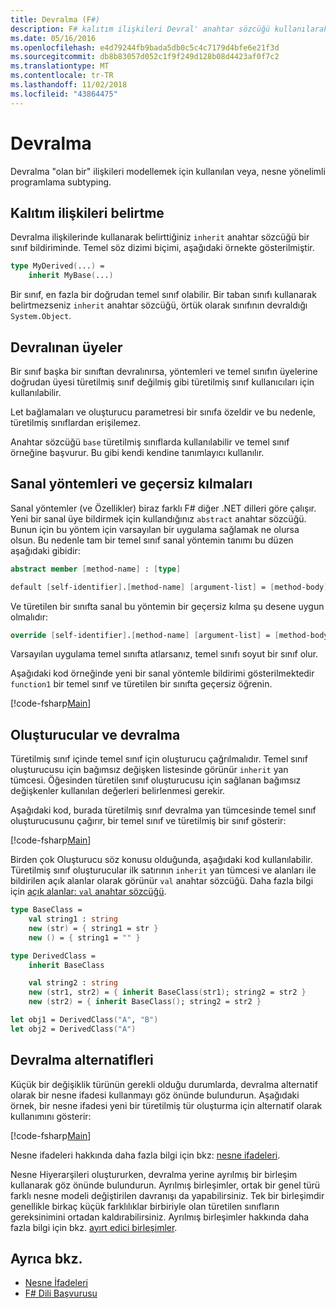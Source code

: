 ```yaml
---
title: Devralma (F#)
description: F# kalıtım ilişkileri Devral' anahtar sözcüğü kullanılarak belirleme konusunda bilgi edinin.
ms.date: 05/16/2016
ms.openlocfilehash: e4d79244fb9bada5db0c5c4c7179d4bfe6e21f3d
ms.sourcegitcommit: db8b83057d052c1f9f249d128b08d4423af0f7c2
ms.translationtype: MT
ms.contentlocale: tr-TR
ms.lasthandoff: 11/02/2018
ms.locfileid: "43864475"
---
```

# <a name="inheritance"></a>Devralma

Devralma "olan bir" ilişkileri modellemek için kullanılan veya, nesne yönelimli programlama subtyping.

## <a name="specifying-inheritance-relationships"></a>Kalıtım ilişkileri belirtme

Devralma ilişkilerinde kullanarak belirttiğiniz `inherit` anahtar sözcüğü bir sınıf bildiriminde. Temel söz dizimi biçimi, aşağıdaki örnekte gösterilmiştir.

```fsharp
type MyDerived(...) =
    inherit MyBase(...)
```

Bir sınıf, en fazla bir doğrudan temel sınıf olabilir. Bir taban sınıfı kullanarak belirtmezseniz `inherit` anahtar sözcüğü, örtük olarak sınıfının devraldığı `System.Object`.

## <a name="inherited-members"></a>Devralınan üyeler

Bir sınıf başka bir sınıftan devralınırsa, yöntemleri ve temel sınıfın üyelerine doğrudan üyesi türetilmiş sınıf değilmiş gibi türetilmiş sınıf kullanıcıları için kullanılabilir.

Let bağlamaları ve oluşturucu parametresi bir sınıfa özeldir ve bu nedenle, türetilmiş sınıflardan erişilemez.

Anahtar sözcüğü `base` türetilmiş sınıflarda kullanılabilir ve temel sınıf örneğine başvurur. Bu gibi kendi kendine tanımlayıcı kullanılır.

## <a name="virtual-methods-and-overrides"></a>Sanal yöntemleri ve geçersiz kılmaları

Sanal yöntemler (ve Özellikler) biraz farklı F# diğer .NET dilleri göre çalışır. Yeni bir sanal üye bildirmek için kullandığınız `abstract` anahtar sözcüğü. Bunun için bu yöntem için varsayılan bir uygulama sağlamak ne olursa olsun. Bu nedenle tam bir temel sınıf sanal yöntemin tanımı bu düzen aşağıdaki gibidir:

```fsharp
abstract member [method-name] : [type]

default [self-identifier].[method-name] [argument-list] = [method-body]
```

Ve türetilen bir sınıfta sanal bu yöntemin bir geçersiz kılma şu desene uygun olmalıdır:

```fsharp
override [self-identifier].[method-name] [argument-list] = [method-body]
```

Varsayılan uygulama temel sınıfta atlarsanız, temel sınıfı soyut bir sınıf olur.

Aşağıdaki kod örneğinde yeni bir sanal yöntemle bildirimi gösterilmektedir `function1` bir temel sınıf ve türetilen bir sınıfta geçersiz öğrenin.

[!code-fsharp[Main](../../../samples/snippets/fsharp/lang-ref-1/snippet2601.fs)]

## <a name="constructors-and-inheritance"></a>Oluşturucular ve devralma

Türetilmiş sınıf içinde temel sınıf için oluşturucu çağrılmalıdır. Temel sınıf oluşturucusu için bağımsız değişken listesinde görünür `inherit` yan tümcesi. Öğesinden türetilen sınıf oluşturucusu için sağlanan bağımsız değişkenler kullanılan değerleri belirlenmesi gerekir.

Aşağıdaki kod, burada türetilmiş sınıf devralma yan tümcesinde temel sınıf oluşturucusunu çağırır, bir temel sınıf ve türetilmiş bir sınıf gösterir:

[!code-fsharp[Main](../../../samples/snippets/fsharp/lang-ref-1/snippet2602.fs)]

Birden çok Oluşturucu söz konusu olduğunda, aşağıdaki kod kullanılabilir. Türetilmiş sınıf oluşturucular ilk satırının `inherit` yan tümcesi ve alanları ile bildirilen açık alanlar olarak görünür `val` anahtar sözcüğü. Daha fazla bilgi için [açık alanlar: `val` anahtar sözcüğü](members/explicit-fields-the-val-keyword.md).

```fsharp
type BaseClass =
    val string1 : string
    new (str) = { string1 = str }
    new () = { string1 = "" }

type DerivedClass =
    inherit BaseClass

    val string2 : string
    new (str1, str2) = { inherit BaseClass(str1); string2 = str2 }
    new (str2) = { inherit BaseClass(); string2 = str2 }

let obj1 = DerivedClass("A", "B")
let obj2 = DerivedClass("A")
```

## <a name="alternatives-to-inheritance"></a>Devralma alternatifleri

Küçük bir değişiklik türünün gerekli olduğu durumlarda, devralma alternatif olarak bir nesne ifadesi kullanmayı göz önünde bulundurun. Aşağıdaki örnek, bir nesne ifadesi yeni bir türetilmiş tür oluşturma için alternatif olarak kullanımını gösterir:

[!code-fsharp[Main](../../../samples/snippets/fsharp/lang-ref-1/snippet2603.fs)]

Nesne ifadeleri hakkında daha fazla bilgi için bkz: [nesne ifadeleri](object-expressions.md).

Nesne Hiyerarşileri oluştururken, devralma yerine ayrılmış bir birleşim kullanarak göz önünde bulundurun. Ayrılmış birleşimler, ortak bir genel türü farklı nesne modeli değiştirilen davranışı da yapabilirsiniz. Tek bir birleşimdir genellikle birkaç küçük farklılıklar birbiriyle olan türetilen sınıfların gereksinimini ortadan kaldırabilirsiniz. Ayrılmış birleşimler hakkında daha fazla bilgi için bkz. [ayırt edici birleşimler](discriminated-unions.md).

## <a name="see-also"></a>Ayrıca bkz.

- [Nesne İfadeleri](object-expressions.md)
- [F# Dili Başvurusu](index.md)
